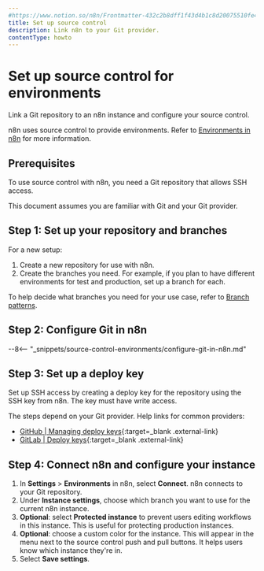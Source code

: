```yaml
---
#https://www.notion.so/n8n/Frontmatter-432c2b8dff1f43d4b1c8d20075510fe4
title: Set up source control
description: Link n8n to your Git provider.
contentType: howto
---
```


# Set up source control for environments

Link a Git repository to an n8n instance and configure your source control.

n8n uses source control to provide environments. Refer to [Environments in n8n](/source-control-environments/understand/environments/) for more information.

## Prerequisites

To use source control with n8n, you need a Git repository that allows SSH access. 

This document assumes you are familiar with Git and your Git provider.

## Step 1: Set up your repository and branches

For a new setup:

1. Create a new repository for use with n8n. 
1. Create the branches you need. For example, if you plan to have different environments for test and production, set up a branch for each.

To help decide what branches you need for your use case, refer to [Branch patterns](/source-control-environments/understand/patterns/).

## Step 2: Configure Git in n8n

--8<-- "_snippets/source-control-environments/configure-git-in-n8n.md"

## Step 3: Set up a deploy key

Set up SSH access by creating a deploy key for the repository using the SSH key from n8n. The key must have write access. 

The steps depend on your Git provider. Help links for common providers:

* [GitHub | Managing deploy keys](https://docs.github.com/en/authentication/connecting-to-github-with-ssh/managing-deploy-keys){:target=_blank .external-link}
* [GitLab | Deploy keys](https://docs.gitlab.com/ee/user/project/deploy_keys/){:target=_blank .external-link}

## Step 4: Connect n8n and configure your instance

1. In **Settings** > **Environments** in n8n, select **Connect**. n8n connects to your Git repository.
1. Under **Instance settings**, choose which branch you want to use for the current n8n instance.
1. **Optional**: select **Protected instance** to prevent users editing workflows in this instance. This is useful for protecting production instances.
1. **Optional**: choose a custom color for the instance. This will appear in the menu next to the source control push and pull buttons. It helps users know which instance they're in.
1. Select **Save settings**.

